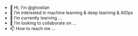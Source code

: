 - 👋 Hi, I’m @ghostian
- 👀 I’m interested in machine learning & deep learning & AIOps
- 🌱 I’m currently learning ...
- 💞️ I’m looking to collaborate on ...
- 📫 How to reach me ...

<!---
ghostian/ghostian is a ✨ special ✨ repository because its `README.md` (this file) appears on your GitHub profile.
You can click the Preview link to take a look at your changes.
--->
